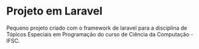 # Projeto em Laravel
Pequeno projeto criado com o framework de laravel para a disciplina de Tópicos Especiais em Programação do curso de Ciência da Computação - IFSC.

